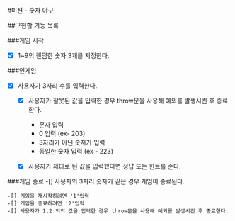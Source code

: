 #미션 - 숫자 야구

##구현할 기능 목록

###게임 시작  
-[x] 1~9의 랜덤한 숫자 3개를 지정한다.

###인게임  
-[x] 사용자가 3자리 수를 입력한다.

    -[x] 사용자가 잘못된 값을 입력한 경우 throw문을 사용해 예외를 발생시킨 후 종료한다.
        - 문자 입력
        - 0 입력 (ex- 203)
        - 3자리가 아닌 숫자가 입력
        - 동일한 숫자 입력 (ex - 223)

    -[x] 사용자가 제대로 된 값을 입력했다면 정답 또는 힌트를 준다.

###게임 종료
-[] 사용자의 3자리 숫자가 같은 경우 게임이 종료된다.

    -[] 게임을 재시작하려면 '1'입력
    -[] 게임을 종료하려면 '2'입력
    -[] 사용자가 1,2 외의 값을 입력한 경우 throw문을 사용해 예외를 발생시킨 후 종료한다.

